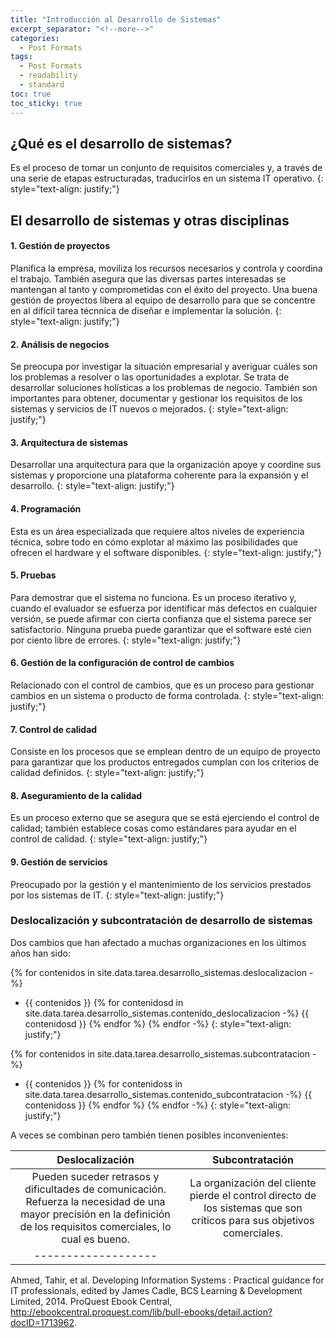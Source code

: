 ```yaml
---
title: "Introducción al Desarrollo de Sistemas"
excerpt_separator: "<!--more-->"
categories:
  - Post Formats
tags:
  - Post Formats
  - readability
  - standard 
toc: true
toc_sticky: true
---
```


## **¿Qué es el desarrollo de sistemas?** 

Es el proceso de tomar un conjunto de requisitos comerciales y, a través de una serie de etapas estructuradas, traducirlos en un sistema IT operativo.
{: style="text-align: justify;"}

## **El desarrollo de sistemas y otras disciplinas**

#### 1. **Gestión de proyectos** 

Planifica la empresa, moviliza los recursos necesarios y controla y coordina el trabajo. También asegura que las diversas partes interesadas se mantengan al tanto y comprometidas con el éxito del proyecto. Una buena gestión de proyectos libera al equipo de desarrollo para que se concentre en al difícil tarea técnnica de diseñar e implementar la solución. 
{: style="text-align: justify;"}

#### 2. **Análisis de negocios** 

Se preocupa por investigar la situación empresarial y averiguar cuáles son los problemas a resolver o las oportunidades a explotar. Se trata de desarrollar soluciones holísticas a los problemas de negocio. También son importantes para obtener, documentar y gestionar los requisitos de los sistemas y servicios de IT nuevos o mejorados. 
{: style="text-align: justify;"}

#### 3. **Arquitectura de sistemas** 

Desarrollar una arquitectura para que la organización apoye y coordine sus sistemas y proporcione una plataforma coherente para la expansión y el desarrollo. 
{: style="text-align: justify;"}

#### 4. **Programación** 

Esta es un área especializada que requiere altos niveles de experiencia técnica, sobre todo en cómo explotar al máximo las posibilidades que ofrecen el hardware y el software disponibles. 
{: style="text-align: justify;"}

#### 5. **Pruebas** 

Para demostrar que el sistema no funciona. Es un proceso iterativo y, cuando el evaluador se esfuerza por identificar más defectos en cualquier versión, se puede afirmar con cierta confianza que el sistema parece ser satisfactorio. Ninguna prueba puede garantizar que el software esté cien por ciento libre de errores.
{: style="text-align: justify;"}

#### 6. **Gestión de la configuración de control de cambios** 

Relacionado con el control de cambios, que es un proceso para gestionar cambios en un sistema o producto de forma controlada.
{: style="text-align: justify;"}

#### 7. **Control de calidad** 

Consiste en los procesos que se emplean dentro de un equipo de proyecto para garantizar que los productos entregados cumplan con los criterios de calidad definidos.
{: style="text-align: justify;"}

#### 8. **Aseguramiento de la calidad**

Es un proceso externo que se asegura que se está ejerciendo el control de calidad; también establece cosas como estándares para ayudar en el control de calidad. 
{: style="text-align: justify;"}

#### 9. **Gestión de servicios** 

Preocupado por la gestión y el mantenimiento de los servicios prestados por los sistemas de IT.
{: style="text-align: justify;"}
  
### **Deslocalización y subcontratación de desarrollo de sistemas**

Dos cambios que han afectado a muchas organizaciones en los últimos años han sido:

{% for contenidos in site.data.tarea.desarrollo_sistemas.deslocalizacion -%} 
* {{ contenidos }}
  {% for contenidosd in site.data.tarea.desarrollo_sistemas.contenido_deslocalizacion -%}
   {{ contenidosd }}
  {% endfor %}
{% endfor -%}
{: style="text-align: justify;"}

{% for contenidos in site.data.tarea.desarrollo_sistemas.subcontratacion -%} 
* {{ contenidos }}
  {% for contenidoss in site.data.tarea.desarrollo_sistemas.contenido_subcontratacion -%} 
    {{ contenidoss }}
  {% endfor %}
{% endfor -%}
{: style="text-align: justify;"}

A veces se combinan pero también tienen posibles inconvenientes:

| **Deslocalización** | **Subcontratación** |
|:--------:|:-------:|
| Pueden suceder retrasos y dificultades de comunicación. Refuerza la necesidad de una mayor precisión en la definición de los requisitos comerciales, lo cual es bueno.    | La organización del cliente pierde el control directo de los sistemas que son críticos para sus objetivos comerciales.  |
|-------------------|


Ahmed, Tahir, et al. Developing Information Systems : Practical guidance for IT professionals, edited by James Cadle, BCS Learning & Development Limited, 2014. ProQuest Ebook Central, http://ebookcentral.proquest.com/lib/bull-ebooks/detail.action?docID=1713962.
